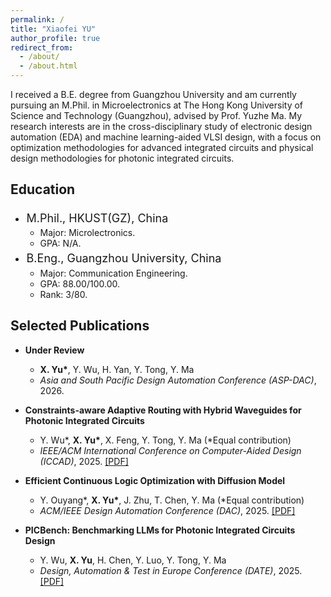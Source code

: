 ```yaml
---
permalink: /
title: "Xiaofei YU"
author_profile: true
redirect_from: 
  - /about/
  - /about.html
---
```

I received a B.E. degree from Guangzhou University and am currently pursuing an M.Phil. in Microelectronics at The Hong Kong University of Science and Technology (Guangzhou), advised by Prof. Yuzhe Ma. My research interests are in the cross-disciplinary study of electronic design automation (EDA) and machine learning-aided VLSI design, with a focus on optimization methodologies for advanced integrated circuits and physical design methodologies for photonic integrated circuits.

## Education

- <div style="font-size:18px; line-height:1.5; margin:0; padding:0.1em;">
      <span>M.Phil., HKUST(GZ), China</span>
      <span style="float:right" class="time">Sept. 2024 - Jun. 2026 (Expected)</span>
  </div>
  <style>
  @media screen and (max-width: 1280px) {
    .time {
  	float:right;
      display: none;
    }
  }
  </style>


  - Major: Microlectronics.
  - GPA: N/A.

- <div style="font-size:18px; line-height:1.5; margin:0; padding:0.1em;">
      <span>B.Eng., Guangzhou University, China</span>
      <span style="float:right" class="time">Sept. 2020 - Jun. 2024</span>
  </div>
  <style>
  @media screen and (max-width: 1280px) {
    .time {
  	float:right;
      display: none;
    }
  }
  </style>

  - Major: Communication Engineering.
  - GPA: 88.00/100.00.
  - Rank: 3/80.

## Selected Publications
- **Under Review**
  - **X. Yu\***, Y. Wu, H. Yan, Y. Tong, Y. Ma
  - *Asia and South Pacific Design Automation Conference (ASP-DAC)*, 2026.

- **Constraints-aware Adaptive Routing with Hybrid Waveguides for Photonic Integrated Circuits**
  - Y. Wu\*, **X. Yu\***, X. Feng, Y. Tong, Y. Ma (\*Equal contribution)
  - *IEEE/ACM International Conference on Computer-Aided Design (ICCAD)*, 2025. [[PDF]](TODO)

- **Efficient Continuous Logic Optimization with Diffusion Model**
  - Y. Ouyang\*, **X. Yu\***, J. Zhu, T. Chen, Y. Ma (\*Equal contribution)
  - *ACM/IEEE Design Automation Conference (DAC)*, 2025. [[PDF]](TODO)

- **PICBench: Benchmarking LLMs for Photonic Integrated Circuits Design**
  - Y. Wu, **X. Yu**, H. Chen, Y. Luo, Y. Tong, Y. Ma
  - *Design, Automation & Test in Europe Conference (DATE)*, 2025. [[PDF]](https://xiaofeiyu0723.github.io/files/DATE25.pdf)